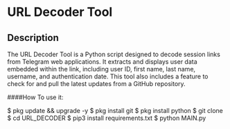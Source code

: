 # URL Decoder Tool

## Description
The URL Decoder Tool is a Python script designed to decode session links from Telegram web applications. It extracts and displays user data embedded within the link, including user ID, first name, last name, username, and authentication date. This tool also includes a feature to check for and pull the latest updates from a GitHub repository.

####How To use it:

$ pkg update && upgrade -y
$ pkg install git
$ pkg install python 
$ git clone 
$ cd URL_DECODER 
$ pip3 install requirements.txt 
$ python MAIN.py

